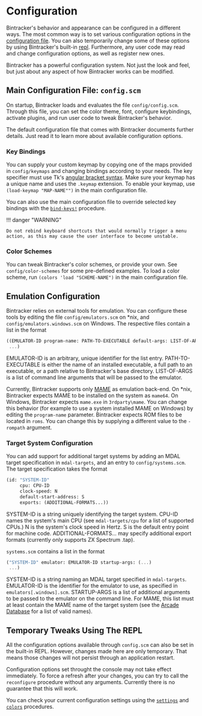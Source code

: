 # Configuration

Bintracker's behavior and appearance can be configured in a different ways. The most common way is to set various configuration options in the [configuration file](#configuration-file-configscm). You can also temporarily change some of these options by using Bintracker's built-in [repl](#temporary-tweaks-using-the-repl). Furthermore, any user code may read and change configuration options, as well as register new ones.

Bintracker has a powerful configuration system. Not just the look and feel, but just about any aspect of how Bintracker works can be modified.


## Main Configuration File: `config.scm`

On startup, Bintracker loads and evaluates the file `config/config.scm`. Through this file, you can set the color theme, font, configure keybindings, activate plugins, and run user code to tweak Bintracker's behavior.

The default configuration file that comes with Bintracker documents further details. Just read it to learn more about available configuration options.


### Key Bindings

You can supply your custom keymap by copying one of the maps provided in `config/keymaps` and changing bindings according to your needs. The key specifier must use Tk's [angular bracket syntax](https://www.tcl.tk/man/tcl8.6/TkCmd/bind.htm). Make sure your keymap has a unique name and uses the `.keymap` extension. To enable your keymap, use `(load-keymap "MAP-NAME"")` in the main configuration file.

You can also use the main configuration file to override selected key bindings with the [`bind-keys!`](generated/bt-state.md#def-bind-keys!) procedure.

!!! danger "WARNING"

    Do not rebind keyboard shortcuts that would normally trigger a menu action, as this may cause the user interface to become unstable.


### Color Schemes

You can tweak Bintracker's color schemes, or provide your own. See `config/color-schemes` for some pre-defined examples. To load a color scheme, run `(colors 'load "SCHEME-NAME")` in the main configuration file.


## Emulation Configuration

Bintracker relies on external tools for emulation. You can configure these tools by editing the file `config/emulators.scm` on *nix, and `config/emulators.windows.scm` on Windows. The respective files contain a list in the format

```scheme
((EMULATOR-ID program-name: PATH-TO-EXECUTABLE default-args: LIST-OF-ARGS)
 ...)
```

EMULATOR-ID is an arbitrary, unique identifier for the list entry. PATH-TO-EXECUTABLE is either the name of an installed executable, a full path to an executable, or a path relative to Bintracker's base directory. LIST-OF-ARGS is a list of command line arguments that will be passed to the emulator.

Currently, Bintracker supports only [MAME](https://www.mamedev.org/) as emulation back-end. On *nix, Bintracker expects MAME to be installed on the system as `mame64`. On Windows, Bintracker expects `mame.exe` in `3rdparty\mame`. You can change this behavior (for example to use a system installed MAME on Windows) by editing the `program-name` parameter. Bintracker expects ROM files to be located in `roms`. You can change this by supplying a different value to the `-rompath` argument.

### Target System Configuration

You can add support for additional target systems by adding an MDAL target specification in `mdal-targets`, and an entry to `config/systems.scm`. The target specification takes the format

```scheme
(id: "SYSTEM-ID"
     cpu: CPU-ID
     clock-speed: N
     default-start-address: S
     exports: (ADDITIONAL-FORMATS...))
```

SYSTEM-ID is a string uniquely identifying the target system. CPU-ID names the system's main CPU (see `mdal-targets/cpu` for a list of supported CPUs.) N is the system's clock speed in Hertz. S is the default entry point for machine code. ADDITIONAL-FORMATS... may specify additional export formats (currently only supports ZX Spectrum .tap).

`systems.scm` contains a list in the format

```scheme
("SYSTEM-ID" emulator: EMULATOR-ID startup-args: (...)
 ...)
```

SYSTEM-ID is a string naming an MDAL target specified in `mdal-targets`. EMULATOR-ID is the identifier for the emulator to use, as specified in `emulators[.windows].scm`. STARTUP-ARGS is a list of additional arguments to be passed to the emulator on the command line. For MAME, this list must at least contain the MAME name of the target system (see the [Arcade Database](http://adb.arcadeitalia.net/) for a list of valid names).


## Temporary Tweaks Using The REPL

All the configuration options available through `config.scm` can also be set in the built-in REPL. However, changes made here are only temporary. That means those changes will not persist through an application restart.

Configuration options set throught the console may not take effect immediately. To force a refresh after your changes, you can try to call the `reconfigure` procedure without any arguments. Currently there is no guarantee that this will work.

You can check your current configuration settings using the [`settings`](generated/bt-types.md) and [`colors`](generated/bt-types.md) procedures.
